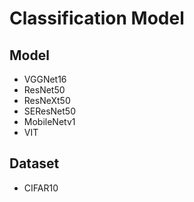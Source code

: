 # Classification Model

## Model
- VGGNet16
- ResNet50
- ResNeXt50
- SEResNet50
- MobileNetv1
- VIT

## Dataset
- CIFAR10

